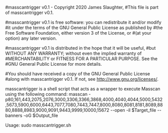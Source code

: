 #masscantrigger v0.1 - Copyright 2020 James Slaughter,
#This file is part of masscantrigger v0.1.

#masscantrigger v0.1 is free software: you can redistribute it and/or modify
#it under the terms of the GNU General Public License as published by
#the Free Software Foundation, either version 3 of the License, or
#(at your option) any later version.

#masscantrigger v0.1 is distributed in the hope that it will be useful,
#but WITHOUT ANY WARRANTY; without even the implied warranty of
#MERCHANTABILITY or FITNESS FOR A PARTICULAR PURPOSE.  See the
#GNU General Public License for more details.

#You should have received a copy of the GNU General Public License
#along with masscantrigger v0.1.  If not, see <http://www.gnu.org/licenses/>.

masscantrigger is a shell script that acts as a wrapper to execute Masscan using the following command:
masscan -p80,161,443,2075,2076,3000,3306,3366,3868,4000,4040,4044,5000,5432,5673,5900,6000,6443,7077,7080,7443,7447,8000,8080,8081,8181,8089,8880,8888,8983,9000,9091,9443,9999,10000,15672 --open -il $Target_file --banners -oG $Output_file

Usage: sudo masscantrigger.sh <target file> <output file>
